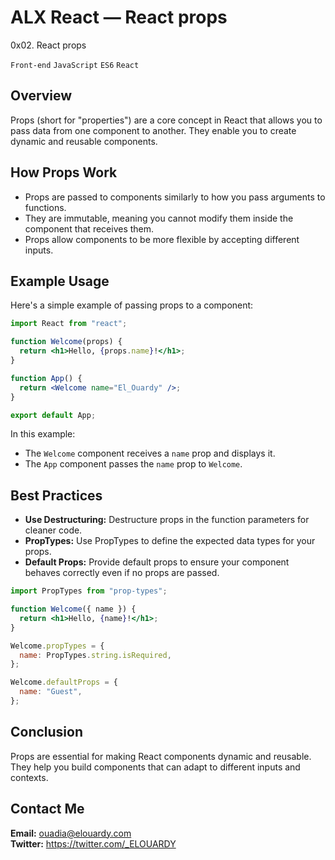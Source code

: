 # ALX React — React props

0x02. React props

`Front-end`
`JavaScript`
`ES6`
`React`

## Overview

Props (short for "properties") are a core concept in React that allows you to pass data from one component to another. They enable you to create dynamic and reusable components.

## How Props Work

- Props are passed to components similarly to how you pass arguments to functions.
- They are immutable, meaning you cannot modify them inside the component that receives them.
- Props allow components to be more flexible by accepting different inputs.

## Example Usage

Here's a simple example of passing props to a component:

```jsx
import React from "react";

function Welcome(props) {
  return <h1>Hello, {props.name}!</h1>;
}

function App() {
  return <Welcome name="El_Ouardy" />;
}

export default App;
```

In this example:

- The `Welcome` component receives a `name` prop and displays it.
- The `App` component passes the `name` prop to `Welcome`.

## Best Practices

- **Use Destructuring:** Destructure props in the function parameters for cleaner code.
- **PropTypes:** Use PropTypes to define the expected data types for your props.
- **Default Props:** Provide default props to ensure your component behaves correctly even if no props are passed.

```jsx
import PropTypes from "prop-types";

function Welcome({ name }) {
  return <h1>Hello, {name}!</h1>;
}

Welcome.propTypes = {
  name: PropTypes.string.isRequired,
};

Welcome.defaultProps = {
  name: "Guest",
};
```

## Conclusion

Props are essential for making React components dynamic and reusable. They help you build components that can adapt to different inputs and contexts.

## Contact Me

**Email:** ouadia@elouardy.com \
**Twitter:** https://twitter.com/_ELOUARDY
